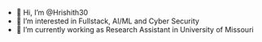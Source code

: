 - 👋 Hi, I’m @Hrishith30
- 👀 I’m interested in Fullstack, AI/ML and Cyber Security
- 🌱 I’m currently working as Research Assistant in University of Missouri
